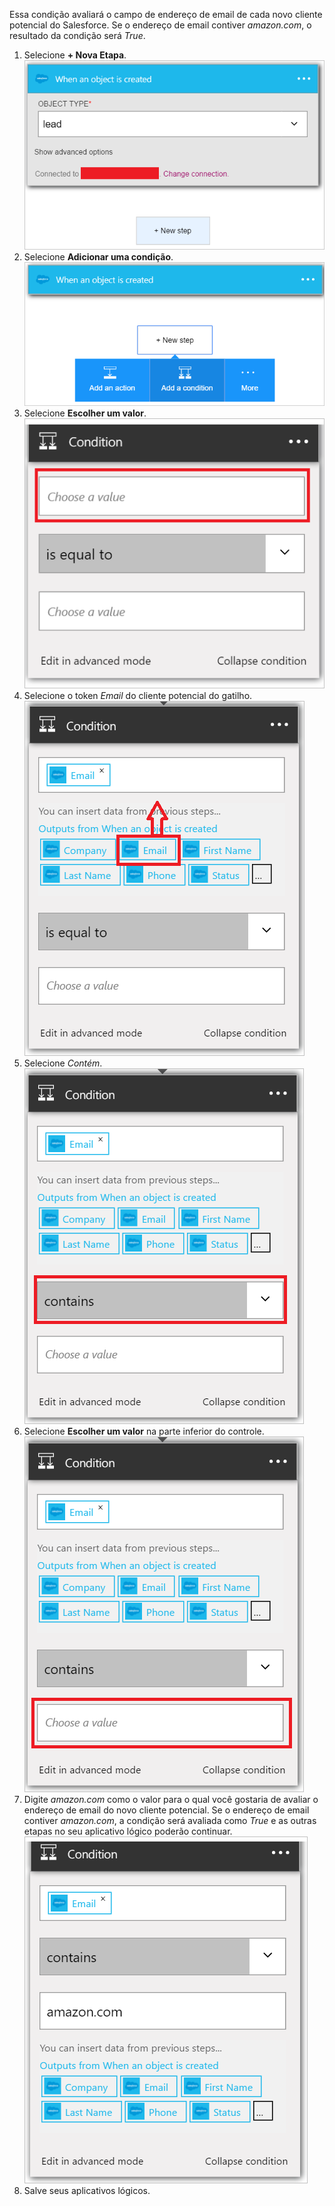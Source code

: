 Essa condição avaliará o campo de endereço de email de cada novo cliente potencial do Salesforce. Se o endereço de email contiver *amazon.com*, o resultado da condição será *True*.

1. Selecione **+ Nova Etapa**.  
   ![Imagem de condição do Salesforce 1](./media/connectors-create-api-salesforce/condition-1.png)   
2. Selecione **Adicionar uma condição**.    
   ![Imagem de condição do Salesforce 2](./media/connectors-create-api-salesforce/condition-2.png)  
3. Selecione **Escolher um valor**.    
   ![Imagem de condição do Salesforce 3](./media/connectors-create-api-salesforce/condition-3.png)  
4. Selecione o token *Email* do cliente potencial do gatilho.    
   ![Imagem de condição do Salesforce 4](./media/connectors-create-api-salesforce/condition-4.png)  
5. Selecione *Contém*.      
   ![Imagem de condição do Salesforce 5](./media/connectors-create-api-salesforce/condition-5.png)  
6. Selecione **Escolher um valor** na parte inferior do controle.     
   ![Imagem de condição do Salesforce 6](./media/connectors-create-api-salesforce/condition-6.png)  
7. Digite *amazon.com* como o valor para o qual você gostaria de avaliar o endereço de email do novo cliente potencial. Se o endereço de email contiver *amazon.com*, a condição será avaliada como *True* e as outras etapas no seu aplicativo lógico poderão continuar.    
   ![Imagem de condição do Salesforce 7](./media/connectors-create-api-salesforce/condition-7.png)  
8. Salve seus aplicativos lógicos.  



<!--HONumber=Nov16_HO3-->


